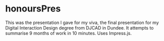 honoursPres
===========
This was the presentation I gave for my viva, the final presentation for my Digital Interaction Design degree from DJCAD in Dundee. It attempts to summarise 9 months of work in 10 minutes. Uses Impress.js.
